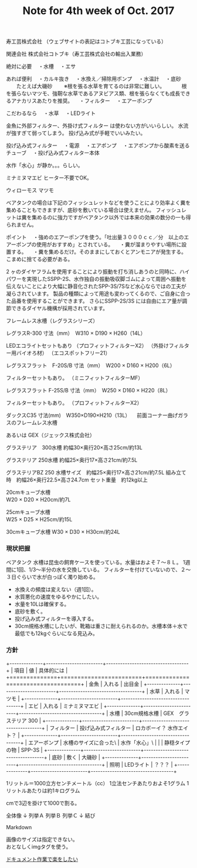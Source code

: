 ﻿---
lang: ja
title: Note for 4th week of Oct. 2017
---

<div class="container">

寿工芸株式会社
（ウェブサイトの表記はコトブキ工芸になっている）

関連会社
株式会社コトブキ（寿工芸株式会社の輸出入業務）


絶対に必要
　・水槽
　・エサ

あれば便利
　・カルキ抜き
　・水換え／掃除用ポンプ
　・水温計
　・底砂
　　たとえば大磯砂
　　※根を張る水草を育てるのは非常に難しい。
　　　根を張らないマツモ、強靭な水草であるアヌビアス類、根を張らなくても成長できるアナカリスあたりを推奨。
　・フィルター
　・エアーポンプ

こだわるなら
　・水草
　・LEDライト


金魚に外部フィルター、外掛け式フィルター は使わない方がいいらしい。
水流が強すぎて弱ってしまう。
投げ込み式が手軽でいいみたい。


投げ込み式フィルター
　・電源
　・エアポンプ
　・エアポンプから酸素を送るチューブ
　・投げ込み式フィルター本体


水作「水心」が静か。。。らしい。


ミナミヌマエビ
ヒーター不要でOK。

ウィローモス
マツモ




ベアタンクの場合は下記のフィッシュレットなどを使うことにより効率よく糞を集めることもできますが、底砂を敷いている場合は使えません。
フィッシュレットは糞を集めるのに強力ですがベアタンク以外では本来の効果の数分の一も得られません。

ポイント
　・強めのエアーポンプを使う。「吐出量３０００ｃｃ／分　以上のエアーポンプの使用がおすすめ」とされている。
　・糞が溜まりやすい場所に設置する。
　・糞を集めるだけ。そのままにしておくとアンモニアが発生する。こまめに捨てる必要がある。


2 ヶのダイヤフラムを使用することにより振動を打ち消しあうのと同時に、ハイパワーを実現したSSPP-2S、水作独自の振動吸収脚ゴムによって周囲へ振動を伝えないことにより大幅に静音化されたSPP-3S/7Sなど水心ならではの工夫が凝らされています。
製品の種類によって用途も変わってくるので、ご自身に合った品番を使用することができます。
さらにSSPP-2S/3S には自由にエア量が調節できるダイヤル機構が採用されています。


フレームレス水槽（レグラスシリーズ）

レグラスR-300
寸法（mm）　W310 × D190 × H260（14L）

LEDエコライトセットもあり
（プロフィットフィルターX2）
（外掛けフィルター用バイオろ材）
（エコスポットフリー21）

レグラスフラット　F-20S/B
寸法（mm）　W200 × D160 × H200（6L）

フィルターセットもあり。
（ミニフィットフィルターMF）


レグラスフラット F-25S/B
寸法（mm）　W250 × D160 × H220（8L）

フィルターセットもあり。
（プロフィットフィルターX2）


ダックスC35
寸法(mm)　W350×D190×H210（13L）
　前面コーナー曲げガラスのフレームレス水槽


あるいは
GEX（ジェックス株式会社）

グラステリア　300水槽
約幅30×奥行20×高さ25cm/約13L

グラステリア 250水槽
約幅25×奥行17×高さ21cm/約7.5L

グラステリアBZ 250
水槽サイズ　約幅25×奥行17×高さ21cm/約7.5L
組み立て時　約幅26×奥行22.5×高さ24.7cm
セット重量　約12kg以上

20cmキューブ水槽  
W20 × D20 × H20cm/約7L

25cmキューブ水槽  
W25 × D25 × H25cm/約15L

30cmキューブ水槽
W30 × D30 × H30cm/約24L


### 現状把握

ベアタンク
水槽は昆虫の飼育ケースを使っている。水量はおよそ７～８Ｌ。
1週間に1回、1/3～半分の水を交換している。
フィルターを付けていないので、２～３日ぐらいで水が白っぽく濁り始める。


* 水換えの頻度は変えない（週1回）。
* 水質悪化の速度をゆるやかにしたい。
* 水量を10Lは確保する。
* 底砂を敷く。
* 投げ込み式フィルターを導入する。
* 30cm規格水槽にしたいが、靴箱は重さに耐えられるのか。水槽本体＋水で最低でも12kgぐらいになる見込み。




### 方針

+--------------+------------------------+-----------------------------------+
| 項目         | 値                     | 具体的には                        |
+==============+========================+===================================+
| 金魚         | 入れる                 | 出目金                            |
+--------------+------------------------+-----------------------------------+
| 水草         | 入れる                 | マツモ                            |
+--------------+------------------------+-----------------------------------+
| エビ         | 入れる                 | ミナミヌマエビ                    |
+--------------+------------------------+-----------------------------------+
| 水槽         | 30cm規格水槽           | GEX　グラステリア 300             |
+--------------+------------------------+-----------------------------------+
| フィルター   | 投げ込み式フィルター   | ロカボーイ？ 水作エイト？         |
+--------------+------------------------+-----------------------------------+
| エアーポンプ | 水槽のサイズに合った\  | 水作「水心」\                     |
|              | 静穏タイプの物         | SPP-3S                            |
+--------------+------------------------+-----------------------------------+
| 底砂         | 敷く                   | 大磯砂                            |
+--------------+------------------------+-----------------------------------+
| 照明         | LEDライト              | ？？？                            |
+--------------+------------------------+-----------------------------------+



1リットル＝1000立方センチメートル（cc）
1立法センチあたりおよそ1グラム
1リットルあたりは約1キログラム

cmで3辺を掛けて1000で割る。



全体像
↓
列挙Ａ
列挙Ｂ
列挙Ｃ
↓
結び





Markdown

画像のサイズは指定できない。\
おとなしくimgタグを使う。



[ドキュメント作業で楽をしたい](https://nacl-ltd.github.io/2016/03/10/easy-documentation.html)

</div>











